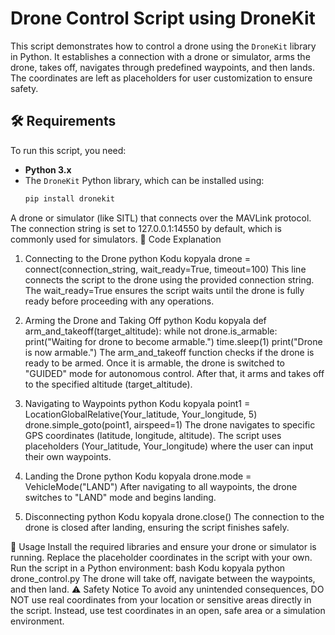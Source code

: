 # Drone Control Script using DroneKit

This script demonstrates how to control a drone using the `DroneKit` library in Python. It establishes a connection with a drone or simulator, arms the drone, takes off, navigates through predefined waypoints, and then lands. The coordinates are left as placeholders for user customization to ensure safety.

## 🛠️ Requirements

To run this script, you need:
- **Python 3.x**
- The `DroneKit` Python library, which can be installed using:
  ```bash
  pip install dronekit
A drone or simulator (like SITL) that connects over the MAVLink protocol. The connection string is set to 127.0.0.1:14550 by default, which is commonly used for simulators.
📜 Code Explanation
1. Connecting to the Drone
python
Kodu kopyala
drone = connect(connection_string, wait_ready=True, timeout=100)
This line connects the script to the drone using the provided connection string. The wait_ready=True ensures the script waits until the drone is fully ready before proceeding with any operations.

2. Arming the Drone and Taking Off
python
Kodu kopyala
def arm_and_takeoff(target_altitude):
    while not drone.is_armable:
        print("Waiting for drone to become armable.")
        time.sleep(1)
    print("Drone is now armable.")
The arm_and_takeoff function checks if the drone is ready to be armed. Once it is armable, the drone is switched to "GUIDED" mode for autonomous control. After that, it arms and takes off to the specified altitude (target_altitude).

3. Navigating to Waypoints
python
Kodu kopyala
point1 = LocationGlobalRelative(Your_latitude, Your_longitude, 5)
drone.simple_goto(point1, airspeed=1)
The drone navigates to specific GPS coordinates (latitude, longitude, altitude). The script uses placeholders (Your_latitude, Your_longitude) where the user can input their own waypoints.

4. Landing the Drone
python
Kodu kopyala
drone.mode = VehicleMode("LAND")
After navigating to all waypoints, the drone switches to "LAND" mode and begins landing.

5. Disconnecting
python
Kodu kopyala
drone.close()
The connection to the drone is closed after landing, ensuring the script finishes safely.

🚀 Usage
Install the required libraries and ensure your drone or simulator is running.
Replace the placeholder coordinates in the script with your own.
Run the script in a Python environment:
bash
Kodu kopyala
python drone_control.py
The drone will take off, navigate between the waypoints, and then land.
⚠️ Safety Notice
To avoid any unintended consequences, DO NOT use real coordinates from your location or sensitive areas directly in the script. Instead, use test coordinates in an open, safe area or a simulation environment.
